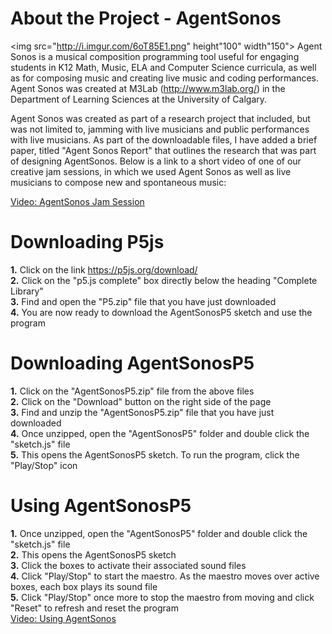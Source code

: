 # About the Project - AgentSonos 
<img src="http://i.imgur.com/6oT85E1.png" height"100" width"150">
Agent Sonos is a musical composition programming tool useful for engaging students in K12 Math, Music, ELA and Computer Science curricula, as well as for composing music and creating live music and coding performances. Agent Sonos was created at M3Lab (http://www.m3lab.org/) in the Department of Learning Sciences at the University of Calgary.

Agent Sonos was created as part of a research project that included, but was not limited to, jamming with live musicians and public performances with live musicians. As part of the downloadable files, I have added a brief paper, titled "Agent Sonos Report" that outlines the research that was part of designing AgentSonos. Below is a link to a short video of one of our creative jam sessions, in which we used Agent Sonos as well as live musicians to compose new and spontaneous music: 

[Video: AgentSonos Jam Session](https://www.youtube.com/watch?v=Xpkpw-VTHs8&feature=youtu.be)

#                   Downloading P5js

<b>1.</b> Click on the link https://p5js.org/download/ <br>
<b>2.</b> Click on the "p5.js complete" box directly below the heading "Complete Library" <br>
<b>3.</b> Find and open the "P5.zip" file that you have just downloaded <br>
<b>4.</b> You are now ready to download the AgentSonosP5 sketch and use the program

#                   Downloading AgentSonosP5

<b>1.</b> Click on the "AgentSonosP5.zip" file from the above files <br>
<b>2.</b> Click on the "Download" button on the right side of the page <br>
<b>3.</b> Find and unzip the "AgentSonosP5.zip" file that you have just downloaded <br>
<b>4.</b> Once unzipped, open the "AgentSonosP5" folder and double click the "sketch.js" file <br>
<b>5.</b> This opens the AgentSonosP5 sketch. To run the program, click the "Play/Stop" icon

#                   Using AgentSonosP5

<b>1.</b> Once unzipped, open the "AgentSonosP5" folder and double click the "sketch.js" file <br>
<b>2.</b> This opens the AgentSonosP5 sketch <br>
<b>3.</b> Click the boxes to activate their associated sound files <br>
<b>4.</b> Click "Play/Stop" to start the maestro. As the maestro moves over active boxes, each box plays its sound file <br>
<b>5.</b> Click "Play/Stop" once more to stop the maestro from moving and click "Reset" to refresh and reset the program <br>
[Video: Using AgentSonos](https://www.youtube.com/watch?v=029SqEKg6Jg&feature=youtu.be)

